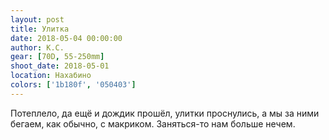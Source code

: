 ```yaml
---
layout: post
title: Улитка
date: 2018-05-04 00:00:00
author: К.С.
gear: [70D, 55-250mm]
shoot_date: 2018-05-01
location: Нахабино
colors: ['1b180f', '050403']
---
```

Потеплело, да ещё и дождик прошёл, улитки проснулись, а мы за ними бегаем, как обычно, с макриком. Заняться-то нам больше нечем.
